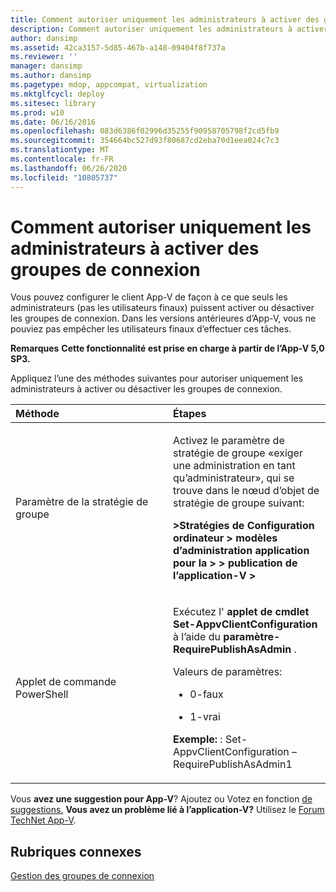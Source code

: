 ```yaml
---
title: Comment autoriser uniquement les administrateurs à activer des groupes de connexion
description: Comment autoriser uniquement les administrateurs à activer des groupes de connexion
author: dansimp
ms.assetid: 42ca3157-5d85-467b-a148-09404f8f737a
ms.reviewer: ''
manager: dansimp
ms.author: dansimp
ms.pagetype: mdop, appcompat, virtualization
ms.mktglfcycl: deploy
ms.sitesec: library
ms.prod: w10
ms.date: 06/16/2016
ms.openlocfilehash: 083d6386f02996d35255f90958705798f2cd5fb9
ms.sourcegitcommit: 354664bc527d93f80687cd2eba70d1eea024c7c3
ms.translationtype: MT
ms.contentlocale: fr-FR
ms.lasthandoff: 06/26/2020
ms.locfileid: "10805737"
---
```

# Comment autoriser uniquement les administrateurs à activer des groupes de connexion


Vous pouvez configurer le client App-V de façon à ce que seuls les administrateurs (pas les utilisateurs finaux) puissent activer ou désactiver les groupes de connexion. Dans les versions antérieures d’App-V, vous ne pouviez pas empêcher les utilisateurs finaux d’effectuer ces tâches.

**Remarques** 
 **Cette fonctionnalité est prise en charge à partir de l’App-V 5,0 SP3.**

 

Appliquez l’une des méthodes suivantes pour autoriser uniquement les administrateurs à activer ou désactiver les groupes de connexion.

<table>
<colgroup>
<col width="50%" />
<col width="50%" />
</colgroup>
<thead>
<tr class="header">
<th align="left">Méthode</th>
<th align="left">Étapes</th>
</tr>
</thead>
<tbody>
<tr class="odd">
<td align="left"><p>Paramètre de la stratégie de groupe</p></td>
<td align="left"><p>Activez le paramètre de stratégie de groupe «exiger une administration en tant qu’administrateur», qui se trouve dans le nœud d’objet de stratégie de groupe suivant:</p>
<p><strong>&gt;Stratégies de Configuration ordinateur &gt; modèles d’administration application pour la &gt; &gt; publication de l’application-V &gt;</strong></p></td>
</tr>
<tr class="even">
<td align="left"><p>Applet de commande PowerShell</p></td>
<td align="left"><p>Exécutez l' <strong> applet de cmdlet Set-AppvClientConfiguration </strong> à l’aide du <strong> paramètre-RequirePublishAsAdmin </strong> .</p>
<p>Valeurs de paramètres:</p>
<ul>
<li><p>0-faux</p></li>
<li><p>1-vrai</p></li>
</ul>
<p><strong>Exemple: </strong> : Set-AppvClientConfiguration – RequirePublishAsAdmin1</p></td>
</tr>
</tbody>
</table>

 

Vous **avez une suggestion pour App-V**? Ajoutez ou Votez en fonction [de suggestions.](http://appv.uservoice.com/forums/280448-microsoft-application-virtualization) **Vous avez un problème lié à l’application-V?** Utilisez le [Forum TechNet App-V](https://social.technet.microsoft.com/Forums/home?forum=mdopappv).

## Rubriques connexes


[Gestion des groupes de connexion](managing-connection-groups51.md)

 

 





